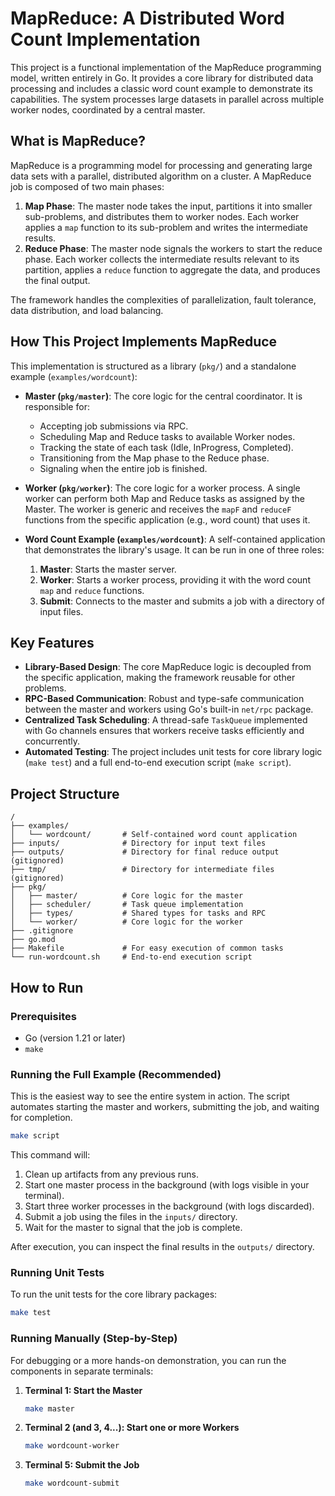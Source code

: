 # MapReduce: A Distributed Word Count Implementation

This project is a functional implementation of the MapReduce programming model, written entirely in Go. It provides a core library for distributed data processing and includes a classic word count example to demonstrate its capabilities. The system processes large datasets in parallel across multiple worker nodes, coordinated by a central master.

## What is MapReduce?

MapReduce is a programming model for processing and generating large data sets with a parallel, distributed algorithm on a cluster. A MapReduce job is composed of two main phases:

1.  **Map Phase**: The master node takes the input, partitions it into smaller sub-problems, and distributes them to worker nodes. Each worker applies a `map` function to its sub-problem and writes the intermediate results.
2.  **Reduce Phase**: The master node signals the workers to start the reduce phase. Each worker collects the intermediate results relevant to its partition, applies a `reduce` function to aggregate the data, and produces the final output.

The framework handles the complexities of parallelization, fault tolerance, data distribution, and load balancing.

## How This Project Implements MapReduce

This implementation is structured as a library (`pkg/`) and a standalone example (`examples/wordcount`):

*   **Master (`pkg/master`)**: The core logic for the central coordinator. It is responsible for:
    *   Accepting job submissions via RPC.
    *   Scheduling Map and Reduce tasks to available Worker nodes.
    *   Tracking the state of each task (Idle, InProgress, Completed).
    *   Transitioning from the Map phase to the Reduce phase.
    *   Signaling when the entire job is finished.

*   **Worker (`pkg/worker`)**: The core logic for a worker process. A single worker can perform both Map and Reduce tasks as assigned by the Master. The worker is generic and receives the `mapF` and `reduceF` functions from the specific application (e.g., word count) that uses it.

*   **Word Count Example (`examples/wordcount`)**: A self-contained application that demonstrates the library's usage. It can be run in one of three roles:
    1.  **Master**: Starts the master server.
    2.  **Worker**: Starts a worker process, providing it with the word count `map` and `reduce` functions.
    3.  **Submit**: Connects to the master and submits a job with a directory of input files.

## Key Features

*   **Library-Based Design**: The core MapReduce logic is decoupled from the specific application, making the framework reusable for other problems.
*   **RPC-Based Communication**: Robust and type-safe communication between the master and workers using Go's built-in `net/rpc` package.
*   **Centralized Task Scheduling**: A thread-safe `TaskQueue` implemented with Go channels ensures that workers receive tasks efficiently and concurrently.
*   **Automated Testing**: The project includes unit tests for core library logic (`make test`) and a full end-to-end execution script (`make script`).

## Project Structure

```
/
├── examples/
│   └── wordcount/       # Self-contained word count application
├── inputs/              # Directory for input text files
├── outputs/             # Directory for final reduce output (gitignored)
├── tmp/                 # Directory for intermediate files (gitignored)
├── pkg/
│   ├── master/          # Core logic for the master
│   ├── scheduler/       # Task queue implementation
│   ├── types/           # Shared types for tasks and RPC
│   └── worker/          # Core logic for the worker
├── .gitignore
├── go.mod
├── Makefile             # For easy execution of common tasks
└── run-wordcount.sh     # End-to-end execution script
```

## How to Run

### Prerequisites
*   Go (version 1.21 or later)
*   `make`

### Running the Full Example (Recommended)

This is the easiest way to see the entire system in action. The script automates starting the master and workers, submitting the job, and waiting for completion.

```sh
make script
```

This command will:
1.  Clean up artifacts from any previous runs.
2.  Start one master process in the background (with logs visible in your terminal).
3.  Start three worker processes in the background (with logs discarded).
4.  Submit a job using the files in the `inputs/` directory.
5.  Wait for the master to signal that the job is complete.

After execution, you can inspect the final results in the `outputs/` directory.

### Running Unit Tests

To run the unit tests for the core library packages:

```sh
make test
```

### Running Manually (Step-by-Step)

For debugging or a more hands-on demonstration, you can run the components in separate terminals:

1.  **Terminal 1: Start the Master**
    ```sh
    make master
    ```

2.  **Terminal 2 (and 3, 4...): Start one or more Workers**
    ```sh
    make wordcount-worker
    ```

3.  **Terminal 5: Submit the Job**
    ```sh
    make wordcount-submit
    ```
